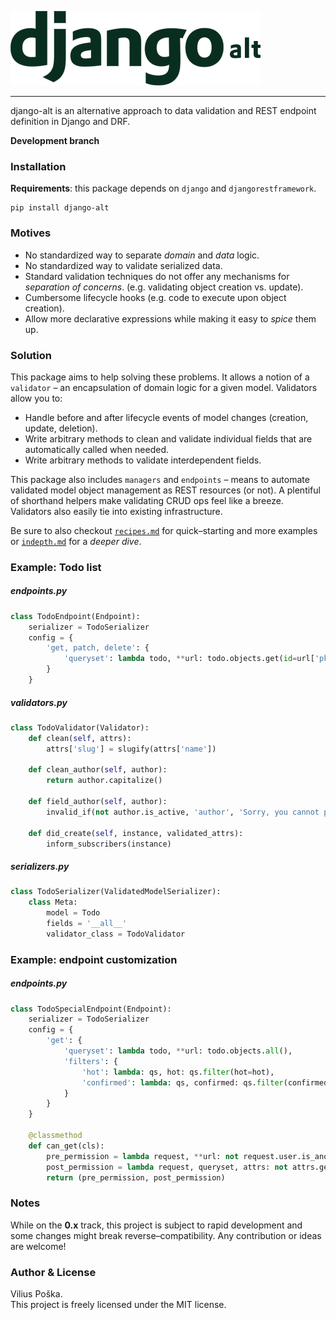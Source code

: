 ![logo]

-----

django-alt is an alternative approach to data validation and 
REST endpoint definition in Django and DRF.

**Development branch**

### Installation
**Requirements**: this package depends on `django` and `djangorestframework`.
```
pip install django-alt
```

### Motives
- No standardized way to separate *domain* and *data* logic.
- No standardized way to validate serialized data.
- Standard validation techniques do not offer any mechanisms for *separation of concerns*. 
(e.g. validating object creation vs. update).
- Cumbersome lifecycle hooks (e.g. code to execute upon object creation).
- Allow more declarative expressions while making it easy to *spice* them up.

### Solution

This package aims to help solving these problems. It allows a notion of a
`validator` &ndash; an encapsulation of domain logic for a given model.
Validators allow you to:
 - Handle before and after lifecycle events of model changes (creation, update, deletion).
 - Write arbitrary methods to clean and validate individual fields that are automatically called when needed.
 - Write arbitrary methods to validate interdependent fields.
  
This package also includes `managers` and `endpoints` &ndash; means to automate 
validated model object management as REST resources (or not). A plentiful of
shorthand helpers make validating CRUD ops feel like a breeze. Validators also easily tie into existing infrastructure. 
 
Be sure to also 
checkout [`recipes.md`](https://github.com/poskadesign/django-alt/blob/master/docs/recipes.md) 
for quick&ndash;starting and more examples
or [`indepth.md`](https://github.com/poskadesign/django-alt/blob/master/docs/indepth.md)
for a *deeper dive*.

### Example: Todo list 
##### endpoints.py
```python
class TodoEndpoint(Endpoint):
    serializer = TodoSerializer
    config = {
        'get, patch, delete': {
            'queryset': lambda todo, **url: todo.objects.get(id=url['pk'])
        }
    }
```
##### validators.py
```python
class TodoValidator(Validator):
    def clean(self, attrs):
        attrs['slug'] = slugify(attrs['name'])
        
    def clean_author(self, author):
        return author.capitalize()
        
    def field_author(self, author):
        invalid_if(not author.is_active, 'author', 'Sorry, you cannot post')
            
    def did_create(self, instance, validated_attrs):
        inform_subscribers(instance)
```

##### serializers.py
```python
class TodoSerializer(ValidatedModelSerializer):
    class Meta:
        model = Todo
        fields = '__all__'
        validator_class = TodoValidator
```

### Example: endpoint customization
##### endpoints.py
```python
class TodoSpecialEndpoint(Endpoint):
    serializer = TodoSerializer
    config = {
        'get': {
            'queryset': lambda todo, **url: todo.objects.all(),
            'filters': {
                'hot': lambda: qs, hot: qs.filter(hot=hot),
                'confirmed': lambda: qs, confirmed: qs.filter(confirmed=confirmed)
            }
        }
    }
    
    @classmethod
    def can_get(cls):
        pre_permission = lambda request, **url: not request.user.is_anonymous
        post_permission = lambda request, queryset, attrs: not attrs.get('confirmed', False)
        return (pre_permission, post_permission)
```

### Notes
While on the **0.x** track, this project is subject to rapid
development and some changes might break reverse&ndash;compatibility.
Any contribution or ideas are welcome!

### Author & License
Vilius Poška.  
This project is freely licensed under the MIT license.  

[logo]: docs/logo-small.png "django-alt logo"
